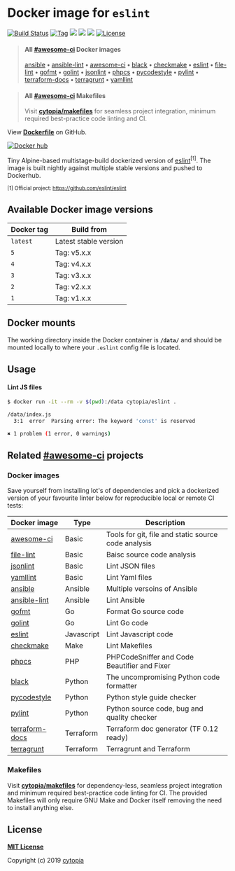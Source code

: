 # Docker image for `eslint`

[![Build Status](https://travis-ci.com/cytopia/docker-eslint.svg?branch=master)](https://travis-ci.com/cytopia/docker-eslint)
[![Tag](https://img.shields.io/github/tag/cytopia/docker-eslint.svg)](https://github.com/cytopia/docker-eslint/releases)
[![](https://images.microbadger.com/badges/version/cytopia/eslint:latest.svg?&kill_cache=1)](https://microbadger.com/images/cytopia/eslint:latest "eslint")
[![](https://images.microbadger.com/badges/image/cytopia/eslint:latest.svg?&kill_cache=1)](https://microbadger.com/images/cytopia/eslint:latest "eslint")
[![](https://img.shields.io/badge/github-cytopia%2Fdocker--eslint-red.svg)](https://github.com/cytopia/docker-eslint "github.com/cytopia/docker-eslint")
[![License](https://img.shields.io/badge/license-MIT-%233DA639.svg)](https://opensource.org/licenses/MIT)

> #### All [#awesome-ci](https://github.com/topics/awesome-ci) Docker images
>
> [ansible](https://github.com/cytopia/docker-ansible) **•**
> [ansible-lint](https://github.com/cytopia/docker-ansible-lint) **•**
> [awesome-ci](https://github.com/cytopia/awesome-ci) **•**
> [black](https://github.com/cytopia/docker-black) **•**
> [checkmake](https://github.com/cytopia/docker-checkmake) **•**
> [eslint](https://github.com/cytopia/docker-eslint) **•**
> [file-lint](https://github.com/cytopia/docker-file-lint) **•**
> [gofmt](https://github.com/cytopia/docker-gofmt) **•**
> [golint](https://github.com/cytopia/docker-golint) **•**
> [jsonlint](https://github.com/cytopia/docker-jsonlint) **•**
> [phpcs](https://github.com/cytopia/docker-phpcs) **•**
> [pycodestyle](https://github.com/cytopia/docker-pycodestyle) **•**
> [pylint](https://github.com/cytopia/docker-pylint) **•**
> [terraform-docs](https://github.com/cytopia/docker-terraform-docs) **•**
> [terragrunt](https://github.com/cytopia/docker-terragrunt) **•**
> [yamllint](https://github.com/cytopia/docker-yamllint)


> #### All [#awesome-ci](https://github.com/topics/awesome-ci) Makefiles
>
> Visit **[cytopia/makefiles](https://github.com/cytopia/makefiles)** for seamless project integration, minimum required best-practice code linting and CI.

View **[Dockerfile](https://github.com/cytopia/docker-eslint/blob/master/Dockerfile)** on GitHub.

[![Docker hub](http://dockeri.co/image/cytopia/eslint?&kill_cache=1)](https://hub.docker.com/r/cytopia/eslint)

Tiny Alpine-based multistage-build dockerized version of [eslint](https://github.com/eslint/eslint)<sup>[1]</sup>.
The image is built nightly against multiple stable versions and pushed to Dockerhub.

<sup>[1] Official project: https://github.com/eslint/eslint</sup>


## Available Docker image versions

| Docker tag | Build from |
|------------|------------|
| `latest`   | Latest stable version |
| `5`        | Tag: v5.x.x |
| `4`        | Tag: v4.x.x |
| `3`        | Tag: v3.x.x |
| `2`        | Tag: v2.x.x |
| `1`        | Tag: v1.x.x |


## Docker mounts

The working directory inside the Docker container is **`/data/`** and should be mounted locally to
where your `.eslint` config file is located.


## Usage

#### Lint JS files
```bash
$ docker run -it --rm -v $(pwd):/data cytopia/eslint .

/data/index.js
  3:1  error  Parsing error: The keyword 'const' is reserved

✖ 1 problem (1 error, 0 warnings)
```


## Related [#awesome-ci](https://github.com/topics/awesome-ci) projects

### Docker images

Save yourself from installing lot's of dependencies and pick a dockerized version of your favourite
linter below for reproducible local or remote CI tests:

| Docker image | Type | Description |
|--------------|------|-------------|
| [awesome-ci](https://github.com/cytopia/awesome-ci) | Basic | Tools for git, file and static source code analysis |
| [file-lint](https://github.com/cytopia/docker-file-lint) | Basic | Baisc source code analysis |
| [jsonlint](https://github.com/cytopia/docker-jsonlint) | Basic | Lint JSON files |
| [yamllint](https://github.com/cytopia/docker-yamllint) | Basic | Lint Yaml files |
| [ansible](https://github.com/cytopia/docker-ansible) | Ansible | Multiple versoins of Ansible |
| [ansible-lint](https://github.com/cytopia/docker-ansible-lint) | Ansible | Lint  Ansible |
| [gofmt](https://github.com/cytopia/docker-gofmt) | Go | Format Go source code |
| [golint](https://github.com/cytopia/docker-golint) | Go | Lint Go code |
| [eslint](https://github.com/cytopia/docker-eslint) | Javascript | Lint Javascript code |
| [checkmake](https://github.com/cytopia/docker-checkmake) | Make | Lint Makefiles |
| [phpcs](https://github.com/cytopia/docker-phpcs) | PHP | PHPCodeSniffer and Code Beautifier and Fixer |
| [black](https://github.com/cytopia/docker-black) | Python | The uncompromising Python code formatter |
| [pycodestyle](https://github.com/cytopia/docker-pycodestyle) | Python | Python style guide checker |
| [pylint](https://github.com/cytopia/docker-pylint) | Python | Python source code, bug and quality checker |
| [terraform-docs](https://github.com/cytopia/docker-terraform-docs) | Terraform | Terraform doc generator (TF 0.12 ready) |
| [terragrunt](https://github.com/cytopia/docker-terragrunt) | Terraform | Terragrunt and Terraform |


### Makefiles

Visit **[cytopia/makefiles](https://github.com/cytopia/makefiles)** for dependency-less, seamless project integration and minimum required best-practice code linting for CI.
The provided Makefiles will only require GNU Make and Docker itself removing the need to install anything else.


## License

**[MIT License](LICENSE)**

Copyright (c) 2019 [cytopia](https://github.com/cytopia)
